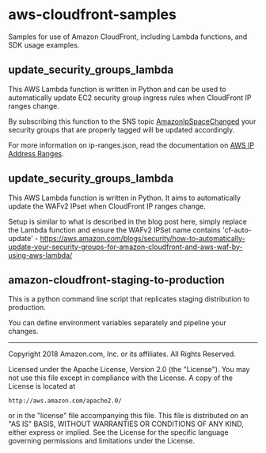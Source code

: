 # aws-cloudfront-samples
Samples for use of Amazon CloudFront, including Lambda functions, and SDK usage examples.

## update_security_groups_lambda

This AWS Lambda function is written in Python and can be used to automatically
update EC2 security group ingress rules when CloudFront IP ranges change.

By subscribing this function to the SNS topic
[AmazonIpSpaceChanged](http://docs.aws.amazon.com/general/latest/gr/aws-ip-ranges.html#subscribe-notifications)
your security groups that are properly tagged will be updated accordingly.


For more information on ip-ranges.json, read the documentation on [AWS IP Address Ranges](http://docs.aws.amazon.com/general/latest/gr/aws-ip-ranges.html).

## update_security_groups_lambda

This AWS Lambda function is written in Python. It aims to automatically update the WAFv2 IPset when CloudFront IP ranges change.

Setup is similar to what is described in the blog post here, simply replace the Lambda function and ensure the WAFv2 IPSet name contains 'cf-auto-update' - https://aws.amazon.com/blogs/security/how-to-automatically-update-your-security-groups-for-amazon-cloudfront-and-aws-waf-by-using-aws-lambda/

## amazon-cloudfront-staging-to-production

This is a python command line script that replicates staging distribution to production.

You can define environment variables separately and pipeline your changes.

***

Copyright 2018 Amazon.com, Inc. or its affiliates. All Rights Reserved.

Licensed under the Apache License, Version 2.0 (the "License"). You may not use this file except in compliance with the License. A copy of the License is located at

    http://aws.amazon.com/apache2.0/

or in the "license" file accompanying this file. This file is distributed on an "AS IS" BASIS, WITHOUT WARRANTIES OR CONDITIONS OF ANY KIND, either express or implied. See the License for the specific language governing permissions and limitations under the License.
